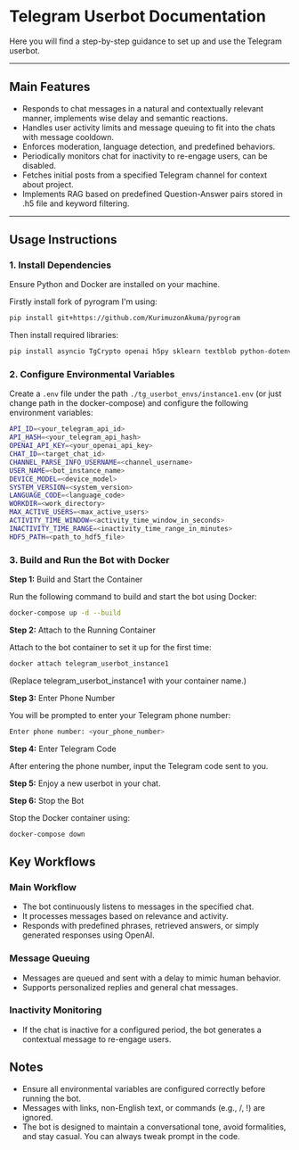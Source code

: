 # Telegram Userbot Documentation

Here you will find a step-by-step guidance to set up and use the Telegram userbot.

---

## **Main Features**
- Responds to chat messages in a natural and contextually relevant manner, implements wise delay and semantic reactions.
- Handles user activity limits and message queuing to fit into the chats with message cooldown.
- Enforces moderation, language detection, and predefined behaviors.
- Periodically monitors chat for inactivity to re-engage users, can be disabled.
- Fetches initial posts from a specified Telegram channel for context about project.
- Implements RAG based on predefined Question-Answer pairs stored in .h5 file and keyword filtering.

---

## **Usage Instructions**

### **1. Install Dependencies**
Ensure Python and Docker are installed on your machine. 

Firstly install fork of pyrogram I'm using:

```bash
pip install git+https://github.com/KurimuzonAkuma/pyrogram
```

Then install required libraries:

```bash
pip install asyncio TgCrypto openai h5py sklearn textblob python-dotenv
```

### **2. Configure Environmental Variables**
Create a `.env` file under the path `./tg_userbot_envs/instance1.env` (or just change path in the docker-compose) and configure the following environment variables:

```bash
API_ID=<your_telegram_api_id>
API_HASH=<your_telegram_api_hash>
OPENAI_API_KEY=<your_openai_api_key>
CHAT_ID=<target_chat_id>
CHANNEL_PARSE_INFO_USERNAME=<channel_username>
USER_NAME=<bot_instance_name>
DEVICE_MODEL=<device_model>
SYSTEM_VERSION=<system_version>
LANGUAGE_CODE=<language_code>
WORKDIR=<work_directory>
MAX_ACTIVE_USERS=<max_active_users>
ACTIVITY_TIME_WINDOW=<activity_time_window_in_seconds>
INACTIVITY_TIME_RANGE=<inactivity_time_range_in_minutes>
HDF5_PATH=<path_to_hdf5_file>
```

### **3. Build and Run the Bot with Docker**
**Step 1:** Build and Start the Container

Run the following command to build and start the bot using Docker:

```bash
docker-compose up -d --build
```

**Step 2:** Attach to the Running Container

Attach to the bot container to set it up for the first time:

```bash
docker attach telegram_userbot_instance1
```
(Replace telegram_userbot_instance1 with your container name.)

**Step 3:** Enter Phone Number

You will be prompted to enter your Telegram phone number:

```bash
Enter phone number: <your_phone_number>
```

**Step 4:** Enter Telegram Code

After entering the phone number, input the Telegram code sent to you.

**Step 5:** Enjoy a new userbot in your chat.

**Step 6:** Stop the Bot

Stop the Docker container using:

```bash
docker-compose down
```

## **Key Workflows**

### Main Workflow
- The bot continuously listens to messages in the specified chat.
- It processes messages based on relevance and activity.
- Responds with predefined phrases, retrieved answers, or simply generated responses using OpenAI.

### Message Queuing
- Messages are queued and sent with a delay to mimic human behavior.
- Supports personalized replies and general chat messages.

### Inactivity Monitoring
- If the chat is inactive for a configured period, the bot generates a contextual message to re-engage users.

## **Notes**
- Ensure all environmental variables are configured correctly before running the bot.
- Messages with links, non-English text, or commands (e.g., /, !) are ignored.
- The bot is designed to maintain a conversational tone, avoid formalities, and stay casual. You can always tweak prompt in the code.